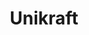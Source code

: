 ---
description: Unikraft is a Linux Foundation project able to build extremely efficient
  and secure software stacks/unikernels. By tailoring the operating system, libraries
  and tools to the particular needs of each application, it vastly reduces virtual
  machine and container image sizes to a few KBs, drastically cutting down the software
  stack's attack surface. Our evaluation using off-the-shelf popular applications
  such as Nginx, SQLite, and Redis shows that running such applications on Unikraft
  results in a 30%-50% performance improvement compared to Linux guests. In addition,
  Unikraft images for these apps are around 1MB, require less than 10MB of RAM to
  run, and boot in around 1ms on top of the VMM time (total boot time 2ms-70ms). Finally,
  we are hard at work integrating Unikraft into standard frameworks such as Kubernetes
  and Cloud Foundry.
layout: stand
logo: stands/unikraft/logo.png
new_this_year: "Since our last presentation at FOSDEM2020, in addition to growing\
  \ the community, we have added a large amount of features to Unikraft:\r\n\r\n*\
  \ Security features, including stack protection, ASAN, Intel MPK, etc.\r\n* Increasing\
  \ POSIX support (140+ syscalls and counting), including support for standard applications\
  \ (e.g., nginx, SQLite, Redis, etc.)\r\n* Native support for many programming languages\
  \ and language environments: C++, Python/Micropython, Go, Lua, Web Assembly (WAMR),\
  \ JavaScript (Duktape), Ruby and Rust (ongoing).\r\n* Network performance optimizations\
  \ for KVM\r\n* Support for networking and performance optimizations for Xen\r\n\
  * ARM64 bare metal support for the Raspberry Pi 3 and the Xilinx Ultra96-v2 boards\r\
  \n* Page table support\r\n* Initial support for Amazon Firecracker\r\n* Cloud-based\
  \ deployments (GCP, AWS, Digital Ocean)\r\n* Improvements to the ARM64 platform,\
  \ including virtio and multi-thread support\r\n* Basic musl support\r\n\r\nAnd lots\
  \ of other features and bug fixes."
showcase: If you run significant amount of services on public cloud infrastructure,
  you should come to our stand to find out how Unikraft can help you seamlessly debloat
  your deployments; for example, in recent experiments on AWS we have been able to
  cut costs by half when running NGINX compared to a Linux image. If you come from
  the automotive industry, Unikraft can act as a minimal guest that can provide POSIX-like
  functionality while providing a relatively cheap certification path. And if you
  work on IoT or edge cloud deployments, Unikraft can even run bare metal on ARM devices,
  providing substantial efficiency on such hardware-constrained devices.
themes:
- Operating systems
title: Unikraft
website: http://www.unikraft.org/
---
